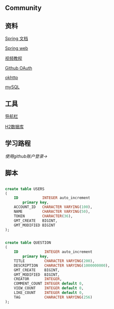 ## Community

## 资料
[Spring 文档](https://spring.io/guides)

[Spring web](https://spring.io/guides/gs/serving-web-content)

[视频教程](https://www.bilibili.com/video/BV1r4411r7au?spm_id_from=333.788.player.switch&vd_source=24bd59e4b55842062f86f849b829322f&p=4)

[Github OAuth](https://docs.github.com/en/apps/oauth-apps/building-oauth-apps/creating-an-oauth-app)

[okhttp](https://square.github.io/okhttp/)

[mySQL](https://www.runoob.com/mysql/mysql-tutorial.html)


## 工具
[导航栏](https://v3.bootcss.com/components)

[H2数据库](https://h2database.com/html/main.html)

## 学习路程

_使用github账户登录->_


## 脚本
```sql

create table USERS
(
    ID           INTEGER auto_increment
        primary key,
    ACCOUNT_ID   CHARACTER VARYING(100),
    NAME         CHARACTER VARYING(50),
    TOKEN        CHARACTER(36),
    GMT_CREATE   BIGINT,
    GMT_MODIFIED BIGINT
);


```
```sql

create table QUESTION
(
    ID            INTEGER auto_increment
        primary key,
    TITLE         CHARACTER VARYING(200),
    DESCRIPTION   CHARACTER VARYING(1000000000),
    GMT_CREATE    BIGINT,
    GMT_MODIFIED  BIGINT,
    CREATOR       INTEGER,
    COMMENT_COUNT INTEGER default 0,
    VIEW_COUNT    INTEGER default 0,
    LIKE_COUNT    INTEGER default 0,
    TAG           CHARACTER VARYING(256)
);


```